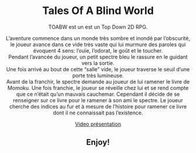 <h1 align="center">Tales Of A Blind World</h1>
<p align="center">TOABW est un est un Top Down 2D RPG.</p>
<p align="center">L’aventure commence dans un monde très sombre et inondé par l’obscurité, le joueur avance dans ce vide très vaste qui lui murmure des paroles qui évoquent 4 sens: l’ouïe, l’odorat, le goût et le toucher.</br> Pendant l’avancée du joueur, un petit spectre bleu le rassure en le guidant vers la sortie. </br>Une fois arrivé au bout de cette “salle” vide, le joueur traverse le seuil d’une porte très lumineuse. </br>Avant de la franchir, le spectre demande au joueur de lui ramener le livre de Momoku. Une fois franchie, le joueur se réveille chez lui et se rend compte que ce n’était qu’un mauvais cauchemar. Cependant il décide de se renseigner sur ce livre pour le ramener à son ami le spectre. Le joueur cherche des indices au fur et à mesure de l’histoire pour ramener ce livre dont il ne connaissait pas l’existence.
</p>
<p align="center"><a  href='https://youtu.be/X1WKHlSgXH8'> Video présentation </a></p>
<h2 align="center"> Enjoy! </h2>
